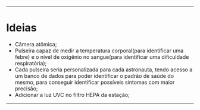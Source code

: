 ***
# Ideias
* Câmera atômica;
* Pulseira capaz de medir a temperatura corporal(para identificar uma febre) e o nível de oxigênio no sangue(para identificar uma dificuldade respiratória);
* Cada pulseira seria personalizada para cada astronauta, tendo acesso a um banco de dados para poder identificar o padrão de saúde do mesmo, para conseguir identificar possíveis sintomas com maior precisão;
* Adicionar a luz UVC no filtro HEPA da estação;
***

